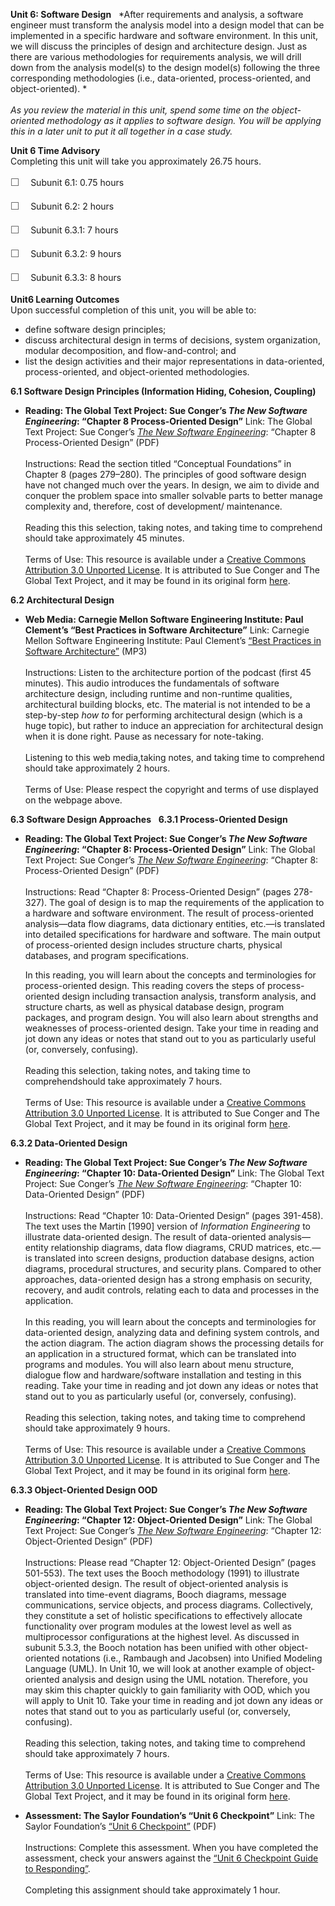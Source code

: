 **Unit 6: Software Design** <span id="6"></span> 
*After requirements and analysis, a software engineer must transform the
analysis model into a design model that can be implemented in a specific
hardware and software environment. In this unit, we will discuss the
principles of design and architecture design. Just as there are various
methodologies for requirements analysis, we will drill down from the
analysis model(s) to the design model(s) following the three
corresponding methodologies (i.e., data-oriented, process-oriented, and
object-oriented). *  
    
 *As you review the material in this unit, spend some time on the
object-oriented methodology as it applies to software design. You will
be applying this in a later unit to put it all together in a case
study.*

**Unit 6 Time Advisory**  
Completing this unit will take you approximately 26.75 hours.  
  
 <span
style="color: rgb(85, 85, 85); font-family: 'Myriad Pro', 'Gill Sans', 'Gill Sans MT', Calibri, sans-serif; font-size: 16px; line-height: 24px;">☐
   </span>Subunit 6.1: 0.75 hours  
  
 <span
style="color: rgb(85, 85, 85); font-family: 'Myriad Pro', 'Gill Sans', 'Gill Sans MT', Calibri, sans-serif; font-size: 16px; line-height: 24px;">☐
   </span>Subunit 6.2: 2 hours  
  
 <span
style="color: rgb(85, 85, 85); font-family: 'Myriad Pro', 'Gill Sans', 'Gill Sans MT', Calibri, sans-serif; font-size: 16px; line-height: 24px;">☐
   </span>Subunit 6.3.1: 7 hours  
  
 <span
style="color: rgb(85, 85, 85); font-family: 'Myriad Pro', 'Gill Sans', 'Gill Sans MT', Calibri, sans-serif; font-size: 16px; line-height: 24px;">☐
   </span>Subunit 6.3.2: 9 hours  
  
 <span
style="color: rgb(85, 85, 85); font-family: 'Myriad Pro', 'Gill Sans', 'Gill Sans MT', Calibri, sans-serif; font-size: 16px; line-height: 24px;">☐
   </span>Subunit 6.3.3: 8 hours

**Unit6 Learning Outcomes**  
Upon successful completion of this unit, you will be able to:  
-   define software design principles;
-   discuss architectural design in terms of decisions, system
    organization, modular decomposition, and flow-and-control; and
-   list the design activities and their major representations in
    data-oriented, process-oriented, and object-oriented methodologies.

**6.1 Software Design Principles (Information Hiding, Cohesion,
Coupling)** <span id="6.1"></span> 
-   **Reading: The Global Text Project: Sue Conger’s *The New Software
    Engineering*: “Chapter 8 Process-Oriented Design”**
    Link: The Global Text Project: Sue Conger’s [*The New Software
    Engineering*](http://globaltext.terry.uga.edu/booklist?cat=Computing):
    “Chapter 8 Process-Oriented Design” (PDF)  
        
     Instructions: Read the section titled “Conceptual Foundations” in
    Chapter 8 (pages 279–280). The principles of good software design
    have not changed much over the years. In design, we aim to divide
    and conquer the problem space into smaller solvable parts to better
    manage complexity and, therefore, cost of development/
    maintenance.  
        
     Reading this this selection, taking notes, and taking time to
    comprehend should take approximately 45 minutes.  
        
     Terms of Use: This resource is available under a [Creative Commons
    Attribution 3.0 Unported
    License](http://creativecommons.org/licenses/by/3.0/). It is
    attributed to Sue Conger and The Global Text Project, and it may be
    found in its original form
    [here](http://dl.dropbox.com/u/31779972/The%20New%20Software%20Engineering.pdf).

**6.2 Architectural Design** <span id="6.2"></span> 
-   **Web Media: Carnegie Mellon Software Engineering Institute: Paul
    Clement’s “Best Practices in Software Architecture”**
    Link: Carnegie Mellon Software Engineering Institute: Paul
    Clement’s [“Best Practices in Software
    Architecture”](http://www.sei.cmu.edu/library/abstracts/podcasts/clementsdlseries.cfm) (MP3)  
        
     Instructions: Listen to the architecture portion of the podcast
    (first 45 minutes). This audio introduces the fundamentals of
    software architecture design, including runtime and non-runtime
    qualities, architectural building blocks, etc. The material is not
    intended to be a step-by-step *how to* for performing architectural
    design (which is a huge topic), but rather to induce an appreciation
    for architectural design when it is done right. Pause as necessary
    for note-taking.  
        
     Listening to this web media,taking notes, and taking time to
    comprehend should take approximately 2 hours.  
        
     Terms of Use: Please respect the copyright and terms of use
    displayed on the webpage above.

**6.3 Software Design Approaches** <span id="6.3"></span> 
**6.3.1 Process-Oriented Design** <span id="6.3.1"></span> 
-   **Reading: The Global Text Project: Sue Conger’s *The New Software
    Engineering*: “Chapter 8: Process-Oriented Design”**
    Link: The Global Text Project: Sue Conger’s [*The New Software
    Engineering*](http://dl.dropbox.com/u/31779972/The%20New%20Software%20Engineering.pdf):
    “Chapter 8: Process-Oriented Design” (PDF)  
        
     Instructions: Read “Chapter 8: Process-Oriented Design” (pages
    278-327). The goal of design is to map the requirements of the
    application to a hardware and software environment. The result of
    process-oriented analysis—data flow diagrams, data dictionary
    entities, etc.—is translated into detailed specifications for
    hardware and software. The main output of process-oriented design
    includes structure charts, physical databases, and program
    specifications.  
      
     In this reading, you will learn about the concepts and
    terminologies for process-oriented design. This reading covers the
    steps of process-oriented design including transaction analysis,
    transform analysis, and structure charts, as well as physical
    database design, program packages, and program design. You will also
    learn about strengths and weaknesses of process-oriented
    design. Take your time in reading and jot down any ideas or notes
    that stand out to you as particularly useful (or, conversely,
    confusing).  
        
     Reading this selection, taking notes, and taking time to
    comprehendshould take approximately 7 hours.  
        
     Terms of Use: This resource is available under a [Creative Commons
    Attribution 3.0 Unported
    License](http://creativecommons.org/licenses/by/3.0/). It is
    attributed to Sue Conger and The Global Text Project, and it may be
    found in its original
    form [here](http://dl.dropbox.com/u/31779972/The%20New%20Software%20Engineering.pdf).

**6.3.2 Data-Oriented Design** <span id="6.3.2"></span> 
-   **Reading: The Global Text Project: Sue Conger’s *The New Software
    Engineering*: “Chapter 10: Data-Oriented Design”**
    Link: The Global Text Project: Sue Conger’s [*The New Software
    Engineering*](http://dl.dropbox.com/u/31779972/The%20New%20Software%20Engineering.pdf):
    “Chapter 10: Data-Oriented Design” (PDF)  
        
     Instructions: Read “Chapter 10: Data-Oriented Design” (pages
    391-458). The text uses the Martin [1990] version of *Information
    Engineering* to illustrate data-oriented design. The result of
    data-oriented analysis—entity relationship diagrams, data flow
    diagrams, CRUD matrices, etc.—is translated into screen designs,
    production database designs, action diagrams, procedural structures,
    and security plans. Compared to other approaches, data-oriented
    design has a strong emphasis on security, recovery, and audit
    controls, relating each to data and processes in the application.  
        
     In this reading, you will learn about the concepts and
    terminologies for data-oriented design, analyzing data and defining
    system controls, and the action diagram. The action diagram shows
    the processing details for an application in a structured format,
    which can be translated into programs and modules. You will also
    learn about menu structure, dialogue flow and hardware/software
    installation and testing in this reading. Take your time in reading
    and jot down any ideas or notes that stand out to you as
    particularly useful (or, conversely, confusing).  
        
     Reading this selection, taking notes, and taking time to comprehend
    should take approximately 9 hours.  
        
     Terms of Use: This resource is available under a [Creative Commons
    Attribution 3.0 Unported
    License](http://creativecommons.org/licenses/by/3.0/). It is
    attributed to Sue Conger and The Global Text Project, and it may be
    found in its original form
    [here](http://dl.dropbox.com/u/31779972/The%20New%20Software%20Engineering.pdf).

**6.3.3 Object-Oriented Design OOD** <span id="6.3.3"></span> 
-   **Reading: The Global Text Project: Sue Conger’s *The New Software
    Engineering*: “Chapter 12: Object-Oriented Design”**
    Link: The Global Text Project: Sue Conger’s [*The New Software
    Engineering*](http://dl.dropbox.com/u/31779972/The%20New%20Software%20Engineering.pdf):
    “Chapter 12: Object-Oriented Design” (PDF)  
        
     Instructions: Please read “Chapter 12: Object-Oriented Design”
    (pages 501-553). The text uses the Booch methodology (1991) to
    illustrate object-oriented design. The result of object-oriented
    analysis is translated into time-event diagrams, Booch diagrams,
    message communications, service objects, and process diagrams.
    Collectively, they constitute a set of holistic specifications to
    effectively allocate functionality over program modules at the
    lowest level as well as multiprocessor configurations at the highest
    level. As discussed in subunit 5.3.3, the Booch notation has been
    unified with other object-oriented notations (i.e., Rambaugh and
    Jacobsen) into Unified Modeling Language (UML). In Unit 10, we will
    look at another example of object-oriented analysis and design using
    the UML notation. Therefore, you may skim this chapter quickly to
    gain familiarity with OOD, which you will apply to Unit 10. Take
    your time in reading and jot down any ideas or notes that stand out
    to you as particularly useful (or, conversely, confusing).  
        
     Reading this selection, taking notes, and taking time to comprehend
    should take approximately 7 hours.  
        
     Terms of Use: This resource is available under a [Creative Commons
    Attribution 3.0 Unported
    License](http://creativecommons.org/licenses/by/3.0/). It is
    attributed to Sue Conger and The Global Text Project, and it may be
    found in its original
    form [here](http://dl.dropbox.com/u/31779972/The%20New%20Software%20Engineering.pdf).

-   **Assessment: The Saylor Foundation’s “Unit 6 Checkpoint”**
    Link: The Saylor Foundation’s [“Unit 6
    Checkpoint”](http://www.saylor.org/site/wp-content/uploads/2013/10/CS302-OC-Unit-6-PRVFINAL.pdf) (PDF)  
        
     Instructions: Complete this assessment. When you have completed the
    assessment, check your answers against the [“Unit 6 Checkpoint Guide
    to
    Responding”](http://www.saylor.org/site/wp-content/uploads/2013/10/CS302-OC-Unit-6-Answer_Key-PRVFINAL.pdf).  
        
     Completing this assignment should take approximately 1 hour.


